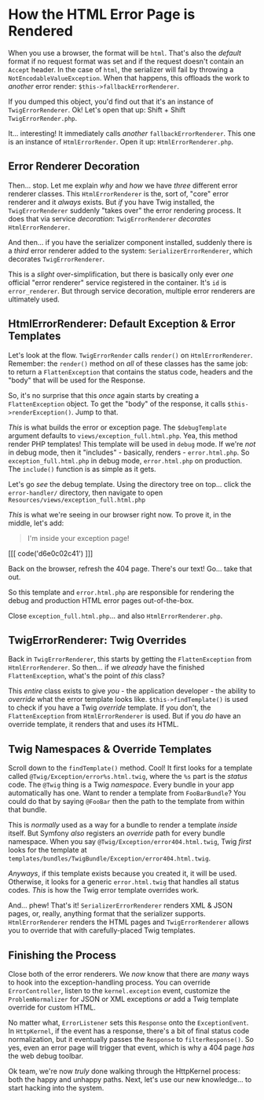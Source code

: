 # How the HTML Error Page is Rendered

When you use a browser, the format will be `html`. That's also the *default* format
if no request format was set and if the request doesn't contain an `Accept`
header. In the case of `html`, the serializer will fail by throwing a
`NotEncodableValueException`. When that happens, this offloads the work to
*another* error render: `$this->fallbackErrorRenderer`.

If you dumped this object, you'd find out that it's an instance of
`TwigErrorRenderer`. Ok! Let's open that up: Shift + Shift `TwigErrorRender.php`.

It... interesting! It immediately calls *another* `fallbackErrorRenderer`. This
one is an instance of `HtmlErrorRender`. Open it up: `HtmlErrorRenderer.php`.

## Error Renderer Decoration

Then... stop. Let me explain *why* and *how* we have *three* different error
renderer classes. This `HtmlErrorRenderer` is the, sort of, "core" error renderer
and it *always* exists. But *if* you have Twig installed, the
`TwigErrorRenderer` suddenly "takes over" the error rendering process. It does
that via service *decoration*: `TwigErrorRenderer` *decorates* `HtmlErrorRenderer`.

And then... if you have the serializer component installed, suddenly there is
a *third* error renderer added to the system: `SerializerErrorRenderer`, which
decorates `TwigErrorRenderer`.

This is a *slight* over-simplification, but there is basically only ever *one*
official "error renderer" service registered in the container. It's `id` is
`error_renderer`. But through service decoration, multiple error renderers
are ultimately used.

## HtmlErrorRenderer: Default Exception & Error Templates

Let's look at the flow. `TwigErrorRender` calls `render()` on `HtmlErrorRenderer`.
Remember: the `render()` method on *all* of these classes has the same job: to return
a `FlattenException` that contains the status code, headers and the "body" that will
be used for the Response.

So, it's no surprise that this *once* again starts by creating a `FlattenException`
object. To get the "body" of the response, it calls `$this->renderException()`.
Jump to that.

*This* is what builds the error or exception page. The `$debugTemplate` argument
defaults to `views/exception_full.html.php`. Yea, this method render PHP templates!
This template will be used in `debug` mode. If we're *not* in debug mode, then it
"includes" - basically, renders - `error.html.php`. So `exception_full.html.php`
in debug mode, `error.html.php` on production. The `include()` function is as
simple as it gets.

Let's go *see* the debug template. Using the directory tree on top... click the
`error-handler/` directory, then navigate to open
`Resources/views/exception_full.html.php`

*This* is what we're seeing in our browser right now. To prove it, in the middle,
let's add:

> I'm inside your exception page!

[[[ code('d6e0c02c41') ]]]

Back on the browser, refresh the 404 page. There's our text! Go... take that out.

So this template and `error.html.php` are responsible for rendering the debug
and production HTML error pages out-of-the-box.

Close `exception_full.html.php`... and also `HtmlErrorRenderer.php`.

## TwigErrorRenderer: Twig Overrides

Back in `TwigErrorRenderer`, this starts by getting the `FlattenException` from
`HtmlErrorRenderer`. So then... if we *already* have the finished `FlattenException`,
what's the point of *this* class?

This *entire* class exists to give *you* - the application developer - the ability
to *override* what the error template looks like. `$this->findTemplate()` is used
to check if you have a Twig *override* template. If you don't, the `FlattenException`
from `HtmlErrorRenderer` is used. But if you *do* have an override template, it
renders that and uses *its* HTML.

## Twig Namespaces & Override Templates

Scroll down to the `findTemplate()` method. Cool! It first looks for a template
called `@Twig/Exception/error%s.html.twig`, where the `%s` part is the *status*
code. The `@Twig` thing is a Twig *namespace*. Every bundle in your app automatically
has one. Want to render a template from `FooBarBundle`? You could do that by saying
`@FooBar` then the path to the template from within that bundle.

This is *normally* used as a way for a bundle to render a template *inside* itself.
But Symfony *also* registers an *override* path for every bundle namespace.
When you say `@Twig/Exception/error404.html.twig`, Twig *first* looks for the
template at `templates/bundles/TwigBundle/Exception/error404.html.twig`.

*Anyways*, if this template exists because you created it, it will be used.
Otherwise, it looks for a generic `error.html.twig` that handles all status codes.
*This* is how the Twig error template overrides work.

And... phew! That's it! `SerializerErrorRenderer` renders XML & JSON pages, or,
really, anything format that the serializer supports. `HtmlErrorRenderer` renders
the HTML pages and `TwigErrorRenderer` allows you to override that with
carefully-placed Twig templates.

## Finishing the Process

Close both of the error renderers. We *now* know that there are *many* ways to
hook into the exception-handling process. You can override `ErrorController`,
listen to the `kernel.exception` event, customize the `ProblemNormalizer` for
JSON or XML exceptions *or* add a Twig template override for custom HTML.

No matter what, `ErrorListener` sets this `Response` onto the `ExceptionEvent`.
In `HttpKernel`, if the event has a response, there's a bit of final status code
normalization, but it eventually passes the `Response` to `filterResponse()`. So
yes, even an error page will trigger that event, which is why a 404 page *has*
the web debug toolbar.

Ok team, we're now *truly* done walking through the HttpKernel process: both the
happy and unhappy paths. Next, let's use our new knowledge... to start hacking into
the system.
